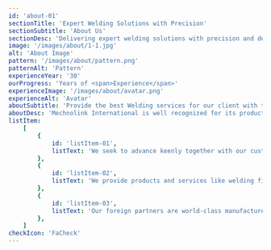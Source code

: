```yaml
---
id: 'about-01'
sectionTitle: 'Expert Welding Solutions with Precision'
sectionSubtitle: 'About Us'
sectionDesc: 'Delivering expert welding solutions with precision and dedication to exceed your expectations.'
image: '/images/about/1-1.jpg'
alt: 'About Image'
pattern: '/images/about/pattern.png'
patternAlt: 'Pattern'
experienceYear: '30'
ourProgress: 'Years of <span>Experience</span>'
experienceImage: '/images/about/avatar.png'
experienceAlt: 'Avatar'
aboutSubtitle: 'Provide the best Welding services for our client with their satisfaction'
aboutDesc: 'Mechnolink International is well recognized for its products and services provided in the field of diversified industries, including Chemical Processing, Cement, Sugar, Fertilizer, Power, Automotive etc.'
listItem:
    [
        {
            id: 'listItem-01',
            listText: 'We seek to advance keenly together with our customersin manually beneficial partnership, by being able to respond to need of all our customers with high quality, efficient and effective products.',
        },
        {
            id: 'listItem-02',
            listText: 'We provide products and services like welding filler materials and welding equipment. We even provide services in getiing the job done under our own keen supervision and also guide our clients regarding the best utitlization of the material and equipment provided.',
        },
        {
            id: 'listItem-03',
            listText: 'Our foreign partners are world-class manufactures of corrision protection materials and equipment and providing credible, professional and responsible servicces to our customers.',
        },
    ]
checkIcon: 'FaCheck'
---
```

